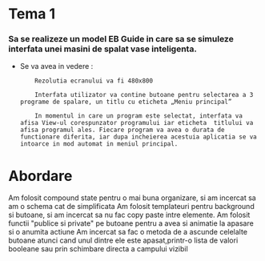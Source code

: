 # Tema 1 
### Sa se realizeze un model  EB Guide in care sa se simuleze interfata unei  masini de spalat vase inteligenta.  
* Se va avea in vedere : 
    ``` 
        Rezolutia ecranului va fi 480x800
    ```
    ``` 
        Interfata utilizator va contine butoane pentru selectarea a 3 programe de spalare, un titlu cu eticheta „Meniu principal”
    ```
    ``` 
        In momentul in care un program este selectat, interfata va afisa View-ul corespunzator programului iar eticheta  titlului va afisa programul ales. Fiecare program va avea o durata de functionare diferita, iar dupa incheierea acestuia aplicatia se va intoarce in mod automat in meniul principal.
    ```

# Abordare

Am folosit compound state pentru o mai buna organizare, si am incercat sa am o schema cat de simplificata
Am folosit templateuri pentru background si butoane, si am incercat sa nu fac copy paste intre elemente.
Am folosit functii "publice si private" pe butoane pentru a avea si animatie la apasare si o anumita actiune
Am incercat sa fac o metoda de a ascunde celelalte butoane atunci cand unul dintre ele este apasat,printr-o lista de valori booleane sau prin schimbare directa a campului vizibil
